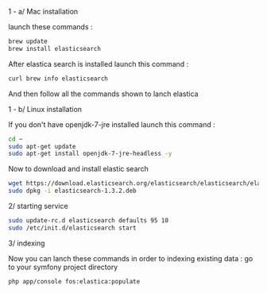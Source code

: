 1 - a/ Mac installation

launch these commands :
``` bash
brew update
brew install elasticsearch
```

After elastica search is installed
launch this command :
``` bash
curl brew info elasticsearch
```

And then follow all the commands shown to lanch elastica

1 - b/ Linux installation

If you don't have openjdk-7-jre installed
launch this command :
``` bash
cd ~
sudo apt-get update
sudo apt-get install openjdk-7-jre-headless -y
```

Now to download and install elastic search
``` bash
wget https://download.elasticsearch.org/elasticsearch/elasticsearch/elasticsearch-1.3.2.deb
sudo dpkg -i elasticsearch-1.3.2.deb
```

2/ starting service
``` bash
sudo update-rc.d elasticsearch defaults 95 10
sudo /etc/init.d/elasticsearch start
```


3/ indexing

Now you can lanch these commands in order to indexing existing data :
go to your symfony project directory
``` bash
php app/console fos:elastica:populate
```